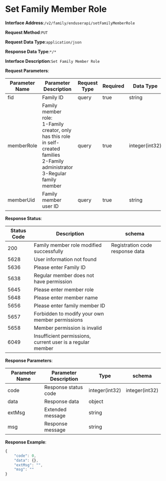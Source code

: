 # Set Family Member Role


**Interface Address**:`/v2/family/enduserapi/setFamilyMemberRole`


**Request Method**:`PUT`


**Request Data Type**:`application/json`


**Response Data Type**:`*/*`


**Interface Description**:`Set Family Member Role`


**Request Parameters**:


| Parameter Name | Parameter Description                                                                                              | Request Type | Required | Data Type      | schema |
| -------------- | ------------------------------------------------------------------------------------------------------------------ | ------------ | -------- | -------------- | ------ |
| fid            | Family ID                                                                                                          | query        | true     | string         |        |
| memberRole     | Family member role:<br/>1-Family creator, only has this role in self-created families<br/>2-Family administrator<br/>3-Regular family member | query    | true     | integer(int32) |        |
| memberUid      | Family member user ID                                                                                              | query        | true     | string         |        |


**Response Status**:


| Status Code | Description                                             | schema                     |
| ----------- | ------------------------------------------------------- | -------------------------- |
| 200         | Family member role modified successfully                | Registration code response data |
| 5628        | User information not found                              |                            |
| 5636        | Please enter Family ID                                  |                            |
| 5638        | Regular member does not have permission                 |                            |
| 5645        | Please enter member role                                |                            |
| 5648        | Please enter member name                                |                            |
| 5656        | Please enter family member ID                           |                            |
| 5657        | Forbidden to modify your own member permissions         |                            |
| 5658        | Member permission is invalid                            |                            |
| 6049        | Insufficient permissions, current user is a regular member |                        |


**Response Parameters**:


| Parameter Name | Parameter Description | Type           | schema         |
| -------------- | --------------------- | -------------- | -------------- |
| code           | Response status code  | integer(int32) | integer(int32) |
| data           | Response data         | object         |                |
| extMsg         | Extended message      | string         |                |
| msg            | Response message      | string         |                |


**Response Example**:
```javascript
{
	"code": 0,
	"data": {},
	"extMsg": "",
	"msg": ""
}
```
